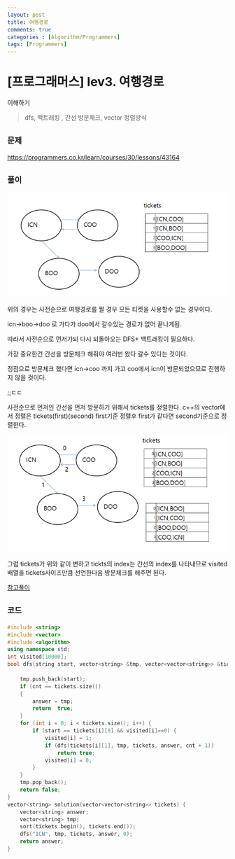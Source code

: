 ```yaml
---
layout: post
title: 여행경로
comments: true
categories : [Algorithm/Programmers]
tags: [Programmers]
---
```



# [프로그래머스] lev3. 여행경로

이해하기

> dfs, 백트래킹 , 간선 방문체크, vector 정렬방식 
>
> 

## `문제`

https://programmers.co.kr/learn/courses/30/lessons/43164

 

## `풀이`

![image-20200302232455625](.\images\image-20200302232455625.png)

위의 경우는 사전순으로 여행경로를 짤 경우  모든 티켓을 사용할수 없는 경우이다.

icn->boo->doo 로 가다가 doo에서 갈수있는 경로가 없어 끝나게됨.



따라서 사전순으로 먼저가되 다시 되돌아오는 DFS+ 백트래킹이 필요하다.



가장 중요한건 간선을 방문체크 해줘야 여러번 왔다 갈수 있다는 것이다.

정점으로 방문체크 했다면 icn->coo 까지 가고 coo에서 icn이 방문되었으므로 진행하지 않을 것이다.

;;ㄷㄷ





사전순으로 먼저인 간선을 먼저 방문하기 위해서 tickets를 정렬한다. c++의 vector에서 정렬은 tickets(first)(second) first기준 정렬후 first가 같다면 second기준으로 정렬한다.



![image-20200302233035785](.\images\image-20200302233035785.png)



그럼 tickets가 위와 같이 변하고 tickts의 index는 간선의 index를 나타내므로 visited배열을 tickets사이즈만큼 선언한다음 방문체크를 해주면 된다.

[참고풀이](https://tttuer.tistory.com/165)


## `코드`

```c++
#include <string>
#include <vector>
#include <algorithm>
using namespace std;
int visited[10000];
bool dfs(string start, vector<string> &tmp, vector<vector<string>> &tickets, vector<string> &answer,int cnt) {

	tmp.push_back(start);
	if (cnt == tickets.size())
	{
		answer = tmp;
		return  true;
	}
	for (int i = 0; i < tickets.size(); i++) {
		if (start == tickets[i][0] && visited[i]==0) {
			visited[i] = 1;
			if (dfs(tickets[i][1], tmp, tickets, answer, cnt + 1))
				return true;
			visited[i] = 0;
		}
	}
	tmp.pop_back();
	return false;
}
vector<string> solution(vector<vector<string>> tickets) {
	vector<string> answer;
	vector<string> tmp;
	sort(tickets.begin(), tickets.end());
	dfs("ICN", tmp, tickets, answer, 0);
	return answer;
}
```

